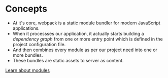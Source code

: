 # Concepts

- At it's core, webpack is a static module bundler for modern JavaScript applications.
- When it processses our application, it actually starts building a _dependency graph_ from one or more entry point which is defined in the project configuration file.
- And then combines every module as per our project need into one or more bundles.
- These bundles are static assets to server as content.

[Learn about modules](../02-modules/modules.md)
